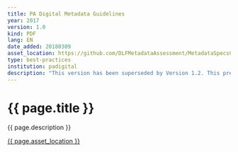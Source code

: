 ```yaml
---
title: PA Digital Metadata Guidelines
year: 2017
version: 1.0
kind: PDF
lang: EN
date_added: 20180309 
asset_location: https://github.com/DLFMetadataAssessment/MetadataSpecsClearinghouse/blob/master/assets/data/PA_Digital_Metadata_Guidelines_-_August_2017.pdf
type: best-practices
institution: padigital
description: "This version has been superseded by Version 1.2. This previous version PA Digital Metadata Guidelines outline requirements, recommendations, and best practices for institutions contributing to Pennsylvania's DPLA service hub."
---
```


<h1>{{ page.title }}</h1>

{{ page.description }}

<a href="{{ page.asset_location }}">{{ page.asset_location }}</a>
